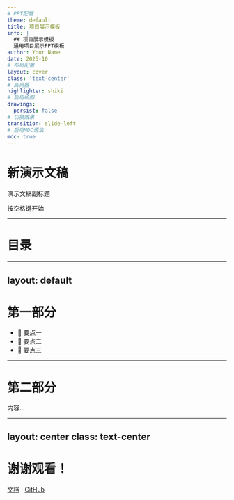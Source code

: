 ```yaml
---
# PPT配置
theme: default
title: 项目展示模板
info: |
  ## 项目展示模板
  通用项目展示PPT模板
author: Your Name
date: 2025-10
# 布局配置
layout: cover
class: 'text-center'
# 高亮器
highlighter: shiki
# 启用绘图
drawings:
  persist: false
# 切换效果
transition: slide-left
# 启用MDC语法
mdc: true
---
```


# 新演示文稿

演示文稿副标题

<div class="pt-12">
  <span @click="$slidev.nav.next" class="px-2 py-1 rounded cursor-pointer" hover="bg-white bg-opacity-10">
    按空格键开始 <carbon:arrow-right class="inline"/>
  </span>
</div>

<!--
演示文稿备注
-->

---

# 目录

<Toc />

---
layout: default
---

# 第一部分

- 📝 要点一
- 🎯 要点二
- 🚀 要点三

---

# 第二部分

内容...

---
layout: center
class: text-center
---

# 谢谢观看！

[文档](https://sli.dev) · [GitHub](https://github.com/slidevjs/slidev)
